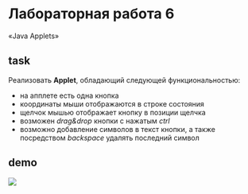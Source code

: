 # Лабораторная работа 6

«Java Applets»

## task

Реализовать **Applet**, обладающий следующей функциональностью:

* на апплете есть одна кнопка
* координаты мыши отображаются в строке состояния
* щелчок мышью отображает кнопку в позиции щелчка
* возможен _drag&drop_ кнопки с нажатым _ctrl_
* возможно добавление символов в текст кнопки, а также посредством _backspace_
  удалять последний символ

## demo

<img src="http://res.cloudinary.com/dzsjwgjii/image/upload/v1486811649/javas3lab6.png"/>
